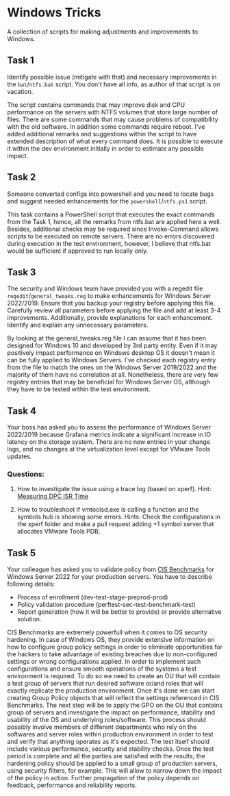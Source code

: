 # Windows Tricks
A collection of scripts for making adjustments and improvements to Windows.

## Task 1
Identify possible issue (mitigate with that) and necessary improvements in the `bat`/`ntfs.bat` script.
You don't have all info, as author of that script is on vacation.

The script contains commands that may improve disk and CPU performance on the servers with NTFS volumes that store large number of files.
There are some commands that may cause problems of compatibility with the old software. In addition some commands require reboot.
I've added additional remarks and suggestions within the script to have extended description of what every command does.
It is possible to execute it within the dev environment initially in order to estimate any possible impact.


## Task 2
Someone converted configs into powershell and you need to locate bugs 
and suggest needed enhancements for the `powershell`/`ntfs.ps1` script.

This task contains a PowerShell script that executes the exact commands from the Task 1, hence, all the remarks from ntfs.bat are applied here a well.
Besides, additional checks may be required since Invoke-Command allows scripts to be executed on remote servers.
There are no errors discovered during execution in the test environment, however, I believe that ntfs.bat would be sufficient if approved to run locally only.


## Task 3
The security and Windows team have provided you with a regedit file `regedit`/`general_tweaks.reg` to make enhancements for Windows Server 2022/2019.
Ensure that you backup your registry before applying this file.
Carefully review all parameters before applying the file and add at least 3-4 improvements.
Additionally, provide explanations for each enhancement.
Identify and explain any unnecessary parameters.

By looking at the general_tweaks.reg file I can assume that it has been designed for Windows 10 and developed by 3rd party entity.
Even if it may positively impact performance on Windows desktop OS it doesn't mean it can be fully applied to Windows Servers.
I've checked each registry entry from the file to match the ones on the Windows Server 2019/2022 and the majority of them have no correlation at all.
Nonetheless, there are very few registry entries that may be beneficial for Windows Server OS, although they have to be tested within the test environment.


## Task 4
Your boss has asked you to assess the performance of Windows Server 2022/2019 because Grafana metrics indicate a significant increase in IO latency on the storage system.
There are no new entries in your change logs, and no changes at the virtualization level except for VMware Tools updates.

### Questions:
1. How to investigate the issue using a trace log (based on xperf).
   Hint: [Measuring DPC ISR Time](https://learn.microsoft.com/en-us/windows-hardware/drivers/devtest/example-15--measuring-dpc-isr-time)

2. How to troubleshoot if vmtoolsd.exe is calling a function and the symbols hub is showing some errors.
   Hints: Check the configurations in the xperf folder and make a pull request adding +1 symbol server that allocates VMware Tools PDB.


## Task 5
Your colleague has asked you to validate policy from [CIS Benchmarks](https://downloads.cisecurity.org/#/) for Windows Server 2022 for your production servers.
You have to describe following details:
- Process of enrollment (dev-test-stage-preprod-prod)
- Policy validation procedure (perftest-sec-test-benchmark-test)
- Report generation (how it will be better to provide)
or provide alternative solution.

CIS Benchmarks are extremely powerfull when it comes to OS security hardening. In case of Windows OS, they provide extensive information on how to configure group policy settings in order to eliminate opportunities for the hackers to take advantage of existing breaches due to non-configured settings or wrong configurations applied. 
In order to implement such configurations and ensure smooth operations of the systems a test environment is required. 
To do so we need to create an OU that will contain a test group of servers that run desired software or/and roles that will exactly replicate the production environment. 
Once it's done we can start creating Group Policy objects that will reflect the settings referenced in CIS Benchmarks.
The next step will be to apply the GPO on the OU that contains group of servers and investigate the impact on performance, stability and usability of the OS and underlying roles/software. 
This process should possibly involve members of different departments who rely on the softwares and server roles within production environment in order to test and verify that anything operates as it's expected. 
The test itself should include various performance, security and stability checks. 
Once the test period is complete and all the parties are satisfied with the results, the hardening policy should be applied to a small group of production servers, using security filters, for example. This will allow to narrow down the impact of the policy in action. 
Further propagation of the policy depends on feedback, performance and reliability reports. 
